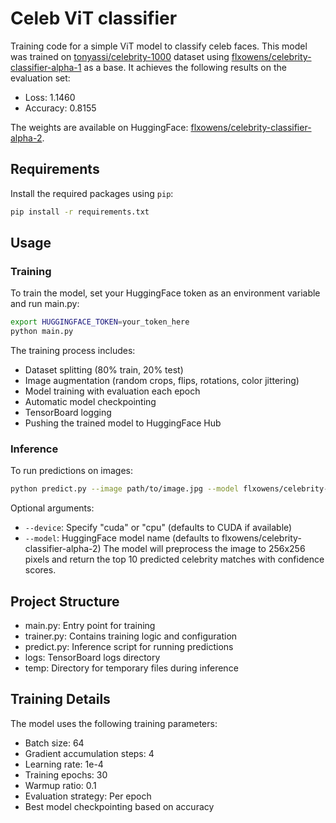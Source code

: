 # Celeb ViT classifier

Training code for a simple ViT model to classify celeb faces. This model was trained on [tonyassi/celebrity-1000](https://huggingface.co/datasets/tonyassi/celebrity-1000) dataset using [flxowens/celebrity-classifier-alpha-1](https://huggingface.co/flxowens/celebrity-classifier-alpha-1) as a base.
It achieves the following results on the evaluation set:

- Loss: 1.1460
- Accuracy: 0.8155

The weights are available on HuggingFace: [flxowens/celebrity-classifier-alpha-2](https://huggingface.co/flxowens/celebrity-classifier-alpha-2).

## Requirements

Install the required packages using `pip`:

```sh
pip install -r requirements.txt
```

## Usage

### Training

To train the model, set your HuggingFace token as an environment variable and run main.py:

```sh
export HUGGINGFACE_TOKEN=your_token_here
python main.py
```

The training process includes:

- Dataset splitting (80% train, 20% test)
- Image augmentation (random crops, flips, rotations, color jittering)
- Model training with evaluation each epoch
- Automatic model checkpointing
- TensorBoard logging
- Pushing the trained model to HuggingFace Hub

### Inference

To run predictions on images:

```sh
python predict.py --image path/to/image.jpg --model flxowens/celebrity-classifier-alpha-2
```

Optional arguments:

- `--device`: Specify "cuda" or "cpu" (defaults to CUDA if available)
- `--model`: HuggingFace model name (defaults to flxowens/celebrity-classifier-alpha-2)
  The model will preprocess the image to 256x256 pixels and return the top 10 predicted celebrity matches with confidence scores.

## Project Structure

- main.py: Entry point for training
- trainer.py: Contains training logic and configuration
- predict.py: Inference script for running predictions
- logs: TensorBoard logs directory
- temp: Directory for temporary files during inference

## Training Details

The model uses the following training parameters:

- Batch size: 64
- Gradient accumulation steps: 4
- Learning rate: 1e-4
- Training epochs: 30
- Warmup ratio: 0.1
- Evaluation strategy: Per epoch
- Best model checkpointing based on accuracy
